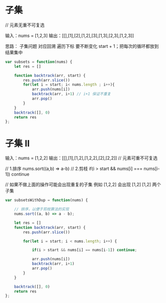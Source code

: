 # 子集
// 元素无重不可复选

输入：nums = [1,2,3]
输出：[[],[1],[2],[1,2],[3],[1,3],[2,3],[1,2,3]]

思路： 子集问题 对应回溯 遍历下标 要不断变化 start + 1；把每次的循环都放到结果集中

```js
var subsets = function(nums) {
    let res = []

    function backtrack(arr, start) {
        res.push(arr.slice())
        for(let i = start; i< nums.length ; i++){
            arr.push(nums[i])
            backtrack(arr, i+1) // i+1 保证不重复
            arr.pop()
        }
    }
    backtrack([], 0)  
    return res
};
```

#  子集 II
输入：nums = [1,2,2]
输出：[[],[1],[1,2],[1,2,2],[2],[2,2]]
// 元素可重不可复选

// 1.排序
  nums.sort((a,b) => a-b)
// 2.剪枝
if(i > start && nums[i] === nums[i-1]) continue


// 如果不做上面的操作可能会出现重复的子集 例如 [1,2,2] 会出现 [1,2] [1,2] 两个子集

```js
var subsetsWithDup = function(nums) {

    // 排序，以便于剪枝算法的实现
    nums.sort((a, b) => a - b);

    let res = []
    function backtrack(arr, start) {
        res.push(arr.slice())

        for(let i = start; i < nums.length; i++) {

            if(i > start && nums[i] == nums[i-1]) continue;

            arr.push(nums[i])
            backtrack(arr, i+1)
            arr.pop()
        }
    }

    backtrack([], 0)
    return res
};
  
```
